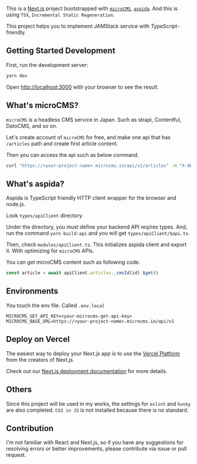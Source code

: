 This is a [Next.js](https://nextjs.org/) project bootstrapped with [`microCMS`](https://microcms.io/), [`aspida`](https://github.com/aspida/aspida). And this is using `TSX`, `Incremental Static Regeneration`.

This project helps you to implement JAMStack service with TypeScript-friendly.

## Getting Started Development

First, run the development server:

```bash
yarn dev
```

Open [http://localhost:3000](http://localhost:3000) with your browser to see the result.

## What's microCMS?

`microCMS` is a headless CMS service in Japan. Such as strapi, Contentful, DatoCMS, and so on.

Let's create account of `microCMS` for free, and make one api that has `/articles` path and create first article content.

Then you can access the api such as below command.

```bash
curl "https://<your-project-name>.microcms.io/api/v1/articles" -H "X-API-KEY: <your api key>"
```

## What's aspida?

Aspida is TypeScript friendly HTTP client wrapper for the browser and node.js.
          
Look `types/apiClient` directory.

Under the directory, you must define your backend API req/res types.
And, run the command `yarn build:api` and you will get `types/apiClient/$api.ts`.

Then, check `modules/apiClient.ts`. This initializes aspida client and export it. With optimizing for `microCMS` APIs.

You can get microCMS content such as following code.

```typescript
const article = await apiClient.articles._cmsId(id).$get()
```

## Environments

You touch the env file. Called `.env.local`

```dotenv
MICROCMS_GET_API_KEY=<your-microcms-get-api-key>
MICROCMS_BASE_URL=https://<your-project-name>.microcms.io/api/v1
```

## Deploy on Vercel

The easiest way to deploy your Next.js app is to use the [Vercel Platform](https://vercel.com/import?utm_medium=default-template&filter=next.js&utm_source=create-next-app&utm_campaign=create-next-app-readme) from the creators of Next.js.

Check out our [Next.js deployment documentation](https://nextjs.org/docs/deployment) for more details.

## Others
Since this project will be used in my works, the settings for `eslint` and `husky` are also completed. `CSS in JS` is not installed because there is no standard.

## Contribution
I'm not familiar with React and Next.js, so if you have any suggestions for resolving errors or better improvements, please contribute via issue or pull request.

